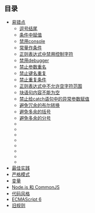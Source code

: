 ## 目录

* [易错点](./doc/chapter1/README.md)
    + [逗号结尾](./doc/chapter1/comma-dangle.md)
    + [条件中赋值](./doc/chapter1/no-cond-assign.md)
    + [禁用console](./doc/chapter1/no-console.md)
    + [常量作条件](./doc/chapter1/no-constant-condition.md)
    + [正则表达式中禁用控制字符](./doc/chapter1/no-control-regex.md)
    + [禁用debugger](./doc/chapter1/no-debugger.md)
    + [禁止参数重名](./doc/chapter1/no-dupe-args.md)
    + [禁止键名重复](./doc/chapter1/no-dupe-keys.md)
    + [禁止重复条件](./doc/chapter1/no-duplicate-case.md)
    + [正则表达式中不允许空字符范围](./doc/chapter1/no-empty-character-class.md)
    + [块语句内容不能为空](./doc/chapter1/no-empty.md)
    + [禁止给catch语句中的异常参数赋值](./doc/chapter1/no-ex-assign.md)
    + [避免冗余的布尔转换](./doc/chapter1/no-extra-boolean-cast.md)
    + [避免多余的括号](./doc/chapter1/no-extra-parens.md)
    + [避免多余的分号](./doc/chapter1/no-extra-semi.md)
    + [](./doc/chapter1/)
    + [](./doc/chapter1/)
    + [](./doc/chapter1/)
    + [](./doc/chapter1/)
    + [](./doc/chapter1/)
    + [](./doc/chapter1/)
    + [](./doc/chapter1/)
    + [](./doc/chapter1/)
* [最佳实践](./doc/chapter2/README.md)
* [严格模式](./doc/chapter3/README.md)
* [变量](./doc/chapter4/README.md)
* [Node.js 和 CommonJS](./doc/chapter5/README.md)
* [代码风格](./doc/chapter6/README.md)
* [ECMAScript 6](./doc/chapter7/README.md)
* [旧规则](./doc/chapter8/README.md)

